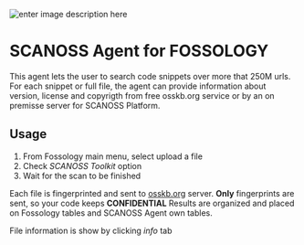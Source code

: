 

![enter image description here](https://www.openchainproject.org/wp-content/uploads/sites/15/2021/10/scanoss.png)
# SCANOSS Agent for FOSSOLOGY
This agent lets the user to search code snippets over more that 250M urls.
For each snippet or full file, the agent can provide information about version, license and copyrigth from free osskb.org service or by an on premisse server for SCANOSS Platform.

## Usage
1. From Fossology main menu, select upload a file
2. Check *SCANOSS Toolkit* option
3. Wait for the scan to be finished

Each file is fingerprinted and sent to [osskb.org](osskb.org) server. **Only** fingerprints are sent, so your code keeps **CONFIDENTIAL**
Results are organized and placed on Fossology tables and SCANOSS Agent own tables.

File information is show by clicking *info* tab


